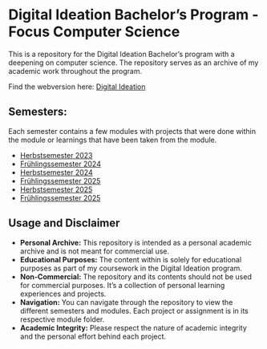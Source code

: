 # Digital Ideation Bachelor’s Program - Focus Computer Science
This is a repository for the Digital Ideation Bachelor’s program with a deepening on computer science. 
The repository serves as an archive of my academic work throughout the program.

Find the webversion here: [Digital Ideation](https://justraika.github.io/Digital-Ideation/)

## Semesters:
Each semester contains a few modules with projects that were done within the module or learnings that have been taken from the module.

* [Herbstsemester 2023](https://justraika.github.io/Digital-Ideation/Herbstsemester-2023.html)
* [Frühlingssemester 2024](https://justraika.github.io/Digital-Ideation/Frühlingssemester-2024.html)
* [Herbstsemester 2024](https://justraika.github.io/Digital-Ideation/Herbstsemester-2024.html)
* [Frühlingssemester 2025](https://justraika.github.io/Digital-Ideation/Frühlingssemester-2025.html)
* [Herbstsemester 2025]()
* [Frühlingssemester 2025]()


## Usage and Disclaimer
* **Personal Archive:** This repository is intended as a personal academic archive and is not meant for commercial use.
* **Educational Purposes:** The content within is solely for educational purposes as part of my coursework in the Digital Ideation program.
* **Non-Commercial:** The repository and its contents should not be used for commercial purposes. It’s a collection of personal learning experiences and projects.
* **Navigation:** You can navigate through the repository to view the different semesters and modules. Each project or assignment is in its respective module folder.
* **Academic Integrity:** Please respect the nature of academic integrity and the personal effort behind each project.